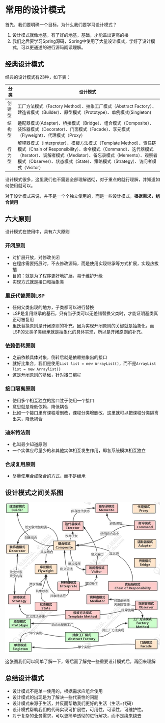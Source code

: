 # 常用的设计模式

首先，我们要明确一个目标，为什么我们要学习设计模式？

1. 设计模式就像地基，有了好的地基，基础，才能盖出更高的楼
2. 我们之后要学习Spring源码，Spring中使用了大量设计模式，学好了设计模式，可以更通透的进行源码阅读理解。

## 经典设计模式

经典的设计模式有23种，如下表：

| 分类   | 设计模式                                                     |
| ------ | ------------------------------------------------------------ |
| 创建型 | 工厂方法模式（Factory Method）、抽象工厂模式（Abstract Factory）、建造者模式（Builder）、原型模式（Prototype）、单例模式(Singleton) |
| 结构型 | 适配器模式(Adapter)、桥接模式（Bridge）、组合模式（Composite）、装饰器模式（Decorator）、门面模式（Facade）、享元模式（Flyweight）、代理模式（Proxy） |
| 行为型 | 解释器模式（Interpreter）、模板方法模式（Template Method）、责任链模式（Chain of Responsibility）、命令模式（Command）、迭代器模式（Iterator）、调解者模式（Mediator）、备忘录模式（Memento）、观察者模式（Observer）、状态模式（State）、策略模式（Strategy）、访问者模式（Visitor） |

设计模式很多，这里我们也不需要全部理解透彻，对于重点的就行理解，并知道如何使用就可以。

对于设计模式来说，并不是一个个独立使用的，而是一些设计模式，**根据需求，组合使用**



## 六大原则

设计模式在使用中，具有六大原则

### 开闭原则

- 对扩展开放，对修改关闭
- 在程序需要拓展时，不去修改源码，而是使用实现继承等方式扩展，实现热拔插
- 目的：就是为了程序更好地扩展，易于维护升级
- 实现方式就是接口和抽象类

### 里氏代替原则LSP

- 任何父类出现的地方，子类都可以进行替换
- LSP是复用继承的基石，只有当子类可以无差错替换父类时，才能证明基类真正可被复用
- 里氏替换原则是开闭原则的补充，因为实现开闭原则的关键就是抽象化，而LSP的父类子类继承就是抽象化的具体实现，所以是开闭原则的补充。

### 依赖倒转原则

- 之前依赖具体对象，倒转后就是依赖抽象出的接口
- 就好比集合，我们是使用`List list = new ArrayList()`，而不是`ArrayList list = new Arraylist()`
- 这是开闭原则的基础，针对接口编程

### 接口隔离原则

- 使用多个相互独立的接口胜于使用一个接口
- 意思就是降低依赖，降低耦合
- 比如一个接口里有课程增删改，课程分类增删改，这里就可以把课程分类隔离出来，降低耦合

### 迪米特法则

- 也叫最少知道原则
- 一个实体应尽量少的和其他实体相互发生作用，即各系统模块相互独立

### 合成复用原则

- 尽量使用合成聚合的方式，而不是继承



## 设计模式之间关系图

![1585548868430](image/1585548868430.png)

这张图我们可以简单了解一下，等后面了解完一些重要设计模式后，再回来理解



## 总结设计模式

- 设计模式不是单一使用的，根据需求应组合使用
- 设计模式的出现是为了解决一些代表性的问题
- 设计模式来源于生活，并反而帮助我们更好的生活（生活=代码）
- 设计模式帮助我们的代码实现可扩展性，可用性，可读性，可维护性。
- 对于复杂的业务需求，可以更简单透彻的进行解决，而不是绕来绕去